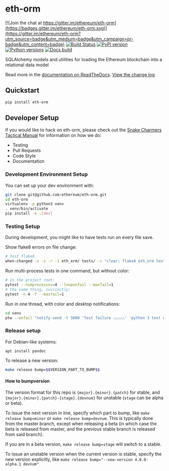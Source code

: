 # eth-orm

[![Join the chat at https://gitter.im/ethereum/eth-orm](https://badges.gitter.im/ethereum/eth-orm.svg)](https://gitter.im/ethereum/eth-orm?utm_source=badge&utm_medium=badge&utm_campaign=pr-badge&utm_content=badge)
[![Build Status](https://circleci.com/gh/ethereum/eth-orm.svg?style=shield)](https://circleci.com/gh/ethereum/eth-orm)
[![PyPI version](https://badge.fury.io/py/eth-orm.svg)](https://badge.fury.io/py/eth-orm)
[![Python versions](https://img.shields.io/pypi/pyversions/eth-orm.svg)](https://pypi.python.org/pypi/eth-orm)
[![Docs build](https://readthedocs.org/projects/eth-orm/badge/?version=latest)](http://eth-orm.readthedocs.io/en/latest/?badge=latest)
   

SQLAlchemy models and utilities for loading the Ethereum blockchain into a relational data model

Read more in the [documentation on ReadTheDocs](https://eth-orm.readthedocs.io/). [View the change log](https://eth-orm.readthedocs.io/en/latest/releases.html).

## Quickstart

```sh
pip install eth-orm
```

## Developer Setup

If you would like to hack on eth-orm, please check out the [Snake Charmers
Tactical Manual](https://github.com/ethereum/snake-charmers-tactical-manual)
for information on how we do:

- Testing
- Pull Requests
- Code Style
- Documentation

### Development Environment Setup

You can set up your dev environment with:

```sh
git clone git@github.com:ethereum/eth-orm.git
cd eth-orm
virtualenv -p python3 venv
. venv/bin/activate
pip install -e .[dev]
```

### Testing Setup

During development, you might like to have tests run on every file save.

Show flake8 errors on file change:

```sh
# Test flake8
when-changed -v -s -r -1 eth_orm/ tests/ -c "clear; flake8 eth_orm tests && echo 'flake8 success' || echo 'error'"
```

Run multi-process tests in one command, but without color:

```sh
# in the project root:
pytest --numprocesses=4 --looponfail --maxfail=1
# the same thing, succinctly:
pytest -n 4 -f --maxfail=1
```

Run in one thread, with color and desktop notifications:

```sh
cd venv
ptw --onfail "notify-send -t 5000 'Test failure ⚠⚠⚠⚠⚠' 'python 3 test on eth-orm failed'" ../tests ../eth_orm
```

### Release setup

For Debian-like systems:
```
apt install pandoc
```

To release a new version:

```sh
make release bump=$$VERSION_PART_TO_BUMP$$
```

#### How to bumpversion

The version format for this repo is `{major}.{minor}.{patch}` for stable, and
`{major}.{minor}.{patch}-{stage}.{devnum}` for unstable (`stage` can be alpha or beta).

To issue the next version in line, specify which part to bump,
like `make release bump=minor` or `make release bump=devnum`. This is typically done from the
master branch, except when releasing a beta (in which case the beta is released from master,
and the previous stable branch is released from said branch).

If you are in a beta version, `make release bump=stage` will switch to a stable.

To issue an unstable version when the current version is stable, specify the
new version explicitly, like `make release bump="--new-version 4.0.0-alpha.1 devnum"`
